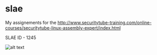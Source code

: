 # slae
My assignements for the http://www.securitytube-training.com/online-courses/securitytube-linux-assembly-expert/index.html

SLAE ID - 1245

![alt text](http://www.securitytube-training.com/wp-content/uploads/2015/07/SHELLCODING-32-1.png)
